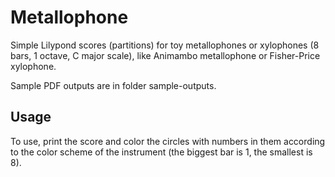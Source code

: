 # Metallophone

Simple Lilypond scores (partitions) for toy metallophones or xylophones (8 bars, 1 octave, C major scale), like Animambo metallophone or Fisher-Price xylophone.

Sample PDF outputs are in folder sample-outputs.

## Usage

To use, print the score and color the circles with numbers in them  according to the color scheme of the instrument (the biggest bar is 1, the smallest is 8).
